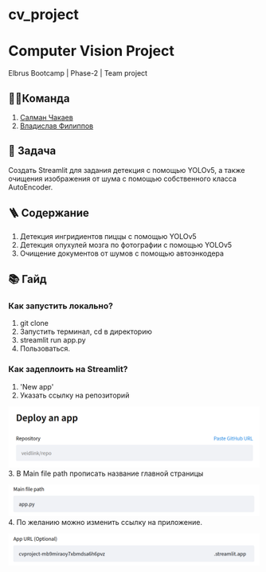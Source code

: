 # cv_project

# Computer Vision Project
Elbrus Bootcamp | Phase-2 | Team project

## 🦸‍♂️Команда
1. [Салман Чакаев](https://github.com/veidlink) 
2. [Владислав Филиппов](https://github.com/Vlad1slawoo)

## 🎯 Задача
Создать Streamlit для задания детекция с помощью YOLOv5, а также очищения изображения от шума с помощью собственного класса AutoEncoder.

## 🪜 Содержание

1. Детекция ингридиентов пиццы с помощью YOLOv5
2. Детекция опухулей мозга по фотографии с помощью YOLOv5
3. Очищение документов от шумов с помощью автоэнкодера


## 📚 Гайд 
### Как запустить локально?
1. git clone
2. Запустить терминал, cd в директорию
3. streamlit run app.py
4. Пользоваться.

### Как задеплоить на Streamlit?
1. 'New app'    
2. Указать ссылку на репозиторий

![Alt text](image.png)
3. В Main file path прописать название главной страницы

![Alt text](image-1.png)
4. По желанию можно изменить ссылку на приложение.

![Alt text](image-2.png)
